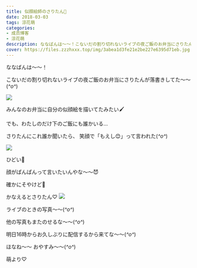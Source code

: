 ```yaml
---
title: 似顔絵師のさりたん🙂
date: 2018-03-03
tags: 涼花萌
categories: 
- 成员博客
- 涼花萌
description: ななばんは～～！こないだの割り切れないライブの夜ご飯のお弁当にさりたんが落書きしてた～～(*^o^*)みんなのお弁当に自分の似顔絵を描いてたみたい🖌...
cover: https://files.zzzhxxx.top/img/3abea1d3fe21e2be227e6395d71eb.jpg 
---
```









ななばんは～～！






こないだの割り切れないライブの夜ご飯のお弁当にさりたんが落書きしてた～～(*^o^*)



![](https://files.zzzhxxx.top/img/3abea1d3fe21e2be227e6395d71eb.jpg)








みんなのお弁当に自分の似顔絵を描いてたみたい🖌











でも、わたしのだけ下のご飯にも誰かいる…








さりたんにこれ誰か聞いたら、
笑顔で「もえし😊」って言われた(*^o^*)





![](https://files.zzzhxxx.top/img/3abea1d3fe21e2be227e6395d71eb-01.jpg)










ひどい🙊





顔がぱんぱんって言いたいんやな〜〜😈



確かにそやけど🙈















かなえるとさりたん♡
![](https://files.zzzhxxx.top/img/3abea1d3fe21e2be227e6395d71eb-02.jpg)








ライブのときの写真〜〜(*^o^*)







他の写真もまたのせるな〜〜(*^o^*)











明日16時からお久しぶりに配信するから来てな〜〜(*^o^*)










ほなね〜〜
おやすみ〜〜(*^o^*)





萌より♡



